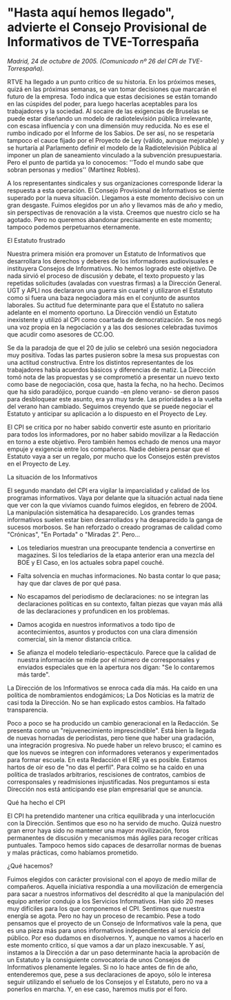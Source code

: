 # "Hasta aquí hemos llegado", advierte el Consejo Provisional de Informativos de TVE-Torrespaña

*Madrid, 24 de octubre de 2005. (Comunicado nº 26 del CPI de TVE-Torrespaña).*

RTVE ha llegado a un punto crítico de su historia. En los próximos meses, quizá en las próximas semanas, se van tomar decisiones que marcarán el futuro de la empresa. Todo indica que estas decisiones se están tomando en las cúspides del poder, para luego hacerlas aceptables para los trabajadores y la sociedad. Al socaire de las exigencias de Bruselas se puede estar diseñando un modelo de radiotelevisión pública irrelevante, con escasa influencia y con una dimensión muy reducida. No es ese el rumbo indicado por el Informe de los Sabios. De ser así, no se respetaría tampoco el cauce fijado por el Proyecto de Ley (válido, aunque mejorable) y se hurtaría al Parlamento definir el modelo de la Radiotelevisión Pública al imponer un plan de saneamiento vinculado a la subvención presupuestaria. Pero el punto de partida ya lo conocemos: ''Todo el mundo sabe que sobran personas y medios'' (Martínez Robles).

A los representantes sindicales y sus organizaciones corresponde liderar la respuesta a esta operación. El Consejo Provisional de Informativos se siente superado por la nueva situación. Llegamos a este momento decisivo con un gran desgaste. Fuimos elegidos por un año y llevamos más de año y medio, sin perspectivas de renovación a la vista. Creemos que nuestro ciclo se ha agotado. Pero no queremos abandonar precisamente en este momento; tampoco podemos perpetuarnos eternamente.

El Estatuto frustrado 

Nuestra primera misión era promover un Estatuto de Informativos que desarrollara los derechos y deberes de los informadores audiovisuales e instituyera Consejos de Informativos. No hemos logrado este objetivo. De nada sirvió el proceso de discusión y debate, el texto propuesto y las repetidas solicitudes (avaladas con vuestras firmas) a la Dirección General. UGT y APLI nos declararon una guerra sin cuartel y utilizaron el Estatuto como si fuera una baza negociadora más en el conjunto de asuntos laborales. Su actitud fue determinante para que el Estatuto no saliera adelante en el momento oportuno. La Dirección vendió un Estatuto inexistente y utilizó al CPI como coartada de democratización. Se nos negó una voz propia en la negociación y a las dos sesiones celebradas tuvimos que acudir como asesores de CC.OO.

Se da la paradoja de que el 20 de julio se celebró una sesión negociadora muy positiva. Todas las partes pusieron sobre la mesa sus propuestas con una actitud constructiva. Entre los distintos representantes de los trabajadores había acuerdos básicos y diferencias de matiz. La Dirección tomó nota de las propuestas y se comprometió a presentar un nuevo texto como base de negociación, cosa que, hasta la fecha, no ha hecho. Decimos que ha sido paradójico, porque cuando -en pleno verano- se dieron pasos para desbloquear este asunto, era ya muy tarde. Las prioridades a la vuelta del verano han cambiado. Seguimos creyendo que se puede negociar el Estatuto y anticipar su aplicación a lo dispuesto en el Proyecto de Ley.

El CPI se critica por no haber sabido convertir este asunto en prioritario para todos los informadores, por no haber sabido movilizar a la Redacción en torno a este objetivo. Pero también hemos echado de menos una mayor empuje y exigencia entre los compañeros. Nadie debiera pensar que el Estatuto vaya a ser un regalo, por mucho que los Consejos estén previstos en el Proyecto de Ley.

La situación de los Informativos

El segundo mandato del CPI era vigilar la imparcialidad y calidad de los programas informativos. Vaya por delante que la situación actual nada tiene que ver con la que vivíamos cuando fuimos elegidos, en febrero de 2004. La manipulación sistemática ha desaparecido. Los grandes temas informativos suelen estar bien desarrollados y ha desaparecido la ganga de sucesos morbosos. Se han reforzado o creado programas de calidad como "Crónicas", "En Portada" o "Miradas 2". Pero...

- Los telediarios muestran una preocupante tendencia a convertirse en magazines. Si los telediarios de la etapa anterior eran una mezcla del BOE y El Caso, en los actuales sobra papel couché.

- Falta solvencia en muchas informaciones. No basta contar lo que pasa; hay que dar claves de por qué pasa.

- No escapamos del periodismo de declaraciones: no se integran las declaraciones políticas en su contexto, faltan piezas que vayan más allá de las declaraciones y profundicen en los problemas.

- Damos acogida en nuestros informativos a todo tipo de acontecimientos, asuntos y productos con una clara dimensión comercial, sin la menor distancia crítica.

- Se afianza el modelo telediario-espectáculo. Parece que la calidad de nuestra información se mide por el número de corresponsales y enviados especiales que en la apertura nos digan: "Se lo contaremos más tarde".

La Dirección de los Informativos se enroca cada día más. Ha caído en una política de nombramientos endogámicos; La Dos Noticias es la matriz de casi toda la Dirección. No se han explicado estos cambios. Ha faltado transparencia.

Poco a poco se ha producido un cambio generacional en la Redacción. Se presenta como un "rejuvenecimiento imprescindible". Está bien la llegada de nuevas hornadas de periodistas, pero tiene que haber una gradación, una integración progresiva. No puede haber un relevo brusco; el camino es que los nuevos se integren con informadores veteranos y experimentados para formar escuela. En esta Redacción el ERE ya es posible. Estamos hartos de oír eso de "no das el perfil". Para colmo se ha caído en una política de traslados arbitrarios, rescisiones de contratos, cambios de corresponsales y readmisiones injustificadas. Nos preguntamos si esta Dirección nos está anticipando ese plan empresarial que se anuncia.

Qué ha hecho el CPI

El CPI ha pretendido mantener una crítica equilibrada y una interlocución con la Dirección. Sentimos que eso no ha servido de mucho. Quizá nuestro gran error haya sido no mantener una mayor movilización, foros permanentes de discusión y mecanismos más ágiles para recoger críticas puntuales. Tampoco hemos sido capaces de desarrollar normas de buenas y malas prácticas, como habíamos prometido.

¿Qué hacemos?

Fuimos elegidos con carácter provisional con el apoyo de medio millar de compañeros. Aquella iniciativa respondía a una movilización de emergencia para sacar a nuestros informativos del descrédito al que la manipulación del equipo anterior condujo a los Servicios Informativos. Han sido 20 meses muy difíciles para los que componemos el CPI. Sentimos que nuestra energía se agota. Pero no hay un proceso de recambio. Pese a todo pensamos que el proyecto de un Consejo de Informativos vale la pena, que es una pieza más para unos informativos independientes al servicio del público. Por eso dudamos en disolvernos. Y, aunque no vamos a hacerlo en este momento crítico, sí que vamos a dar un plazo inexcusable. Y así, instamos a la Dirección a dar un paso determinante hacia la aprobación de un Estatuto y la consiguiente convocatoria de unos Consejos de Informativos plenamente legales. Si no lo hace antes de fin de año, entenderemos que, pese a sus declaraciones de apoyo, sólo le interesa seguir utilizando el señuelo de los Consejos y el Estatuto, pero no va a ponerlos en marcha. Y, en ese caso, haremos mutis por el foro.
